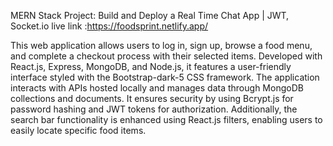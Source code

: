 MERN Stack Project: Build and Deploy a Real Time Chat App | JWT, Socket.io
live link :https://foodsprint.netlify.app/

This web application allows users to log in, sign up, browse a food menu, and complete a checkout process with their selected items. Developed with React.js, Express, MongoDB, and Node.js, it features a user-friendly interface styled with the Bootstrap-dark-5 CSS framework. The application interacts with APIs hosted locally and manages data through MongoDB collections and documents. It ensures security by using Bcrypt.js for password hashing and JWT tokens for authorization. Additionally, the search bar functionality is enhanced using React.js filters, enabling users to easily locate specific food items.
